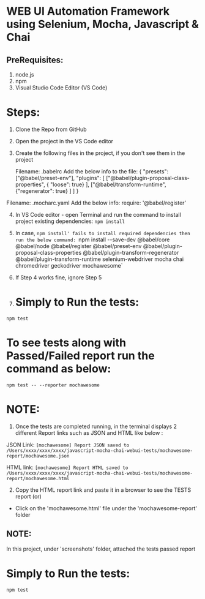 # WEB UI Automation Framework using Selenium, Mocha, Javascript & Chai

## PreRequisites:
1. node.js
2. npm
3. Visual Studio Code Editor (VS Code)

# Steps:
1. Clone the Repo from GitHub
2. Open the project in the VS Code editor
3. Create the following files in the project, if you don't see them in the project 

   Filename: .babelrc
   Add the below info to the file: 
   {
    "presets": ["@babel/preset-env"],
    "plugins": [
                    ["@babel/plugin-proposal-class-properties",
                        { "loose": true}
                    ],
                    ["@babel/transform-runtime",
                        {"regenerator": true}
                    ]
                ]
}

  Filename: .mocharc.yaml
  Add the below info:
                    require: '@babel/register'
   
4. In VS Code editor - open Terminal and run the command to install project existing dependencies: `npm install`

5. In case, `npm install' fails to install required dependencies then run the below command:
    `npm install --save-dev @babel/core @babel/node @babel/register @babel/preset-env @babel/plugin-proposal-class-properties @babel/plugin-transform-regenerator @babel/plugin-transform-runtime selenium-webdriver mocha chai chromedriver geckodriver mochawesome`

6. If Step 4 works fine, ignore Step 5

7. # Simply to Run the tests: 
`npm test`

# To see tests along with Passed/Failed report run the command as below:
`npm test -- --reporter mochawesome`

# NOTE: 
1. Once the tests are completed running, in the terminal displays 2 different Report links such as JSON and HTML like below :

JSON Link: `[mochawesome] Report JSON saved to /Users/xxxx/xxxx/xxxx/javascript-mocha-chai-webui-tests/mochawesome-report/mochawesome.json`

HTML link: `[mochawesome] Report HTML saved to /Users/xxxx/xxxx/xxxx/javascript-mocha-chai-webui-tests/mochawesome-report/mochawesome.html`

2. Copy the HTML report link and paste it in a browser to see the TESTS report 
  (or)
- Click on the 'mochawesome.html' file under the 'mochawesome-report' folder 

## NOTE: 
In this project, under 'screenshots' folder, attached the tests passed report

# Simply to Run the tests: 
`npm test`
